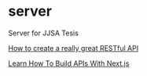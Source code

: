 # server
Server for JJSA Tesis


[How to create a really great RESTful API](https://yalantis.com/blog/how-to-create-a-restful-api/)

[Learn How To Build APIs With Next.js](https://betterprogramming.pub/learn-how-to-build-apis-with-next-js-109d381f8b30)
